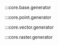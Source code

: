 :::core.base.generator

:::core.point.generator

:::core.vector.generator

:::core.raster.generator
